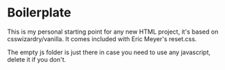 Boilerplate
===========

This is my personal starting point for any new HTML project, it's based on csswizardry/vanilla.
It comes included with Eric Meyer's reset.css.

The empty js folder is just there in case you need to use any javascript, delete it if you don't.